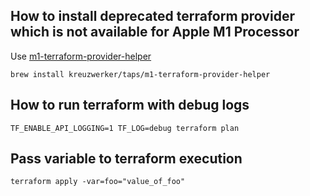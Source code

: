 ## How to install deprecated terraform provider which is not available for Apple M1 Processor
Use [m1-terraform-provider-helper](https://github.com/kreuzwerker/m1-terraform-provider-helper)
```
brew install kreuzwerker/taps/m1-terraform-provider-helper
```

## How to run terraform with debug logs
```
TF_ENABLE_API_LOGGING=1 TF_LOG=debug terraform plan
```

## Pass variable to terraform execution
```
terraform apply -var=foo="value_of_foo"
```



